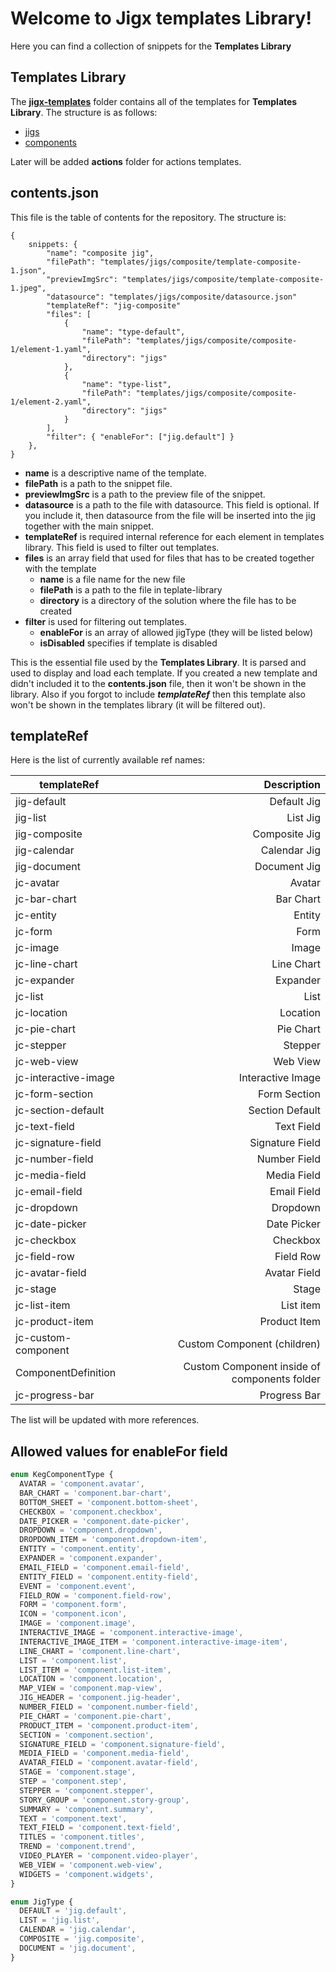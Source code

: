# Welcome to Jigx templates Library!

Here you can find a collection of snippets for the **Templates Library**

## Templates Library

The **[jigx-templates](https://github.com/jigx-com/templates-library/tree/main/templates)** folder contains all of the templates for **Templates Library**. The structure is as follows:

- [jigs](https://github.com/jigx-com/templates-library/tree/main/templates/jigs)
- [components](https://github.com/jigx-com/templates-library/tree/main/templates/jigs)

Later will be added **actions** folder for actions templates.

## contents.json

This file is the table of contents for the repository. The structure is:

    {
        snippets: {
            "name": "composite jig",
            "filePath": "templates/jigs/composite/template-composite-1.json",
            "previewImgSrc": "templates/jigs/composite/template-composite-1.jpeg",
            "datasource": "templates/jigs/composite/datasource.json"
            "templateRef": "jig-composite"
            "files": [
                {
                    "name": "type-default",
                    "filePath": "templates/jigs/composite/composite-1/element-1.yaml",
                    "directory": "jigs"
                },
                {
                    "name": "type-list",
                    "filePath": "templates/jigs/composite/composite-1/element-2.yaml",
                    "directory": "jigs"
                }
            ],
            "filter": { "enableFor": ["jig.default"] }
        },
    }

- **name** is a descriptive name of the template.
- **filePath** is a path to the snippet file.
- **previewImgSrc** is a path to the preview file of the snippet.
- **datasource** is a path to the file with datasource. This field is optional. If you include it, then datasource from the file will be inserted into the jig together with the main snippet.
- **templateRef** is required internal reference for each element in templates library. This field is used to filter out templates.
- **files** is an array field that used for files that has to be created together with the template
  - **name** is a file name for the new file
  - **filePath** is a path to the file in teplate-library
  - **directory** is a directory of the solution where the file has to be created
- **filter** is used for filtering out templates.
  - **enableFor** is an array of allowed jigType (they will be listed below)
  - **isDisabled** specifies if template is disabled

This is the essential file used by the **Templates Library**. It is parsed and used to display and load each template. If you created a new template and didn't included it to the **contents.json** file, then it won't be shown in the library. Also if you forgot to include **_templateRef_** then
this template also won't be shown in the templates library (it will be filtered out).

## templateRef

Here is the list of currently available ref names:

| templateRef          |                                  Description |
| -------------------- | -------------------------------------------: |
| jig-default          |                                  Default Jig |
| jig-list             |                                     List Jig |
| jig-composite        |                                Composite Jig |
| jig-calendar         |                                 Calendar Jig |
| jig-document         |                                 Document Jig |
| jc-avatar            |                                       Avatar |
| jc-bar-chart         |                                    Bar Chart |
| jc-entity            |                                       Entity |
| jc-form              |                                         Form |
| jc-image             |                                        Image |
| jc-line-chart        |                                   Line Chart |
| jc-expander          |                                     Expander |
| jc-list              |                                         List |
| jc-location          |                                     Location |
| jc-pie-chart         |                                    Pie Chart |
| jc-stepper           |                                      Stepper |
| jc-web-view          |                                     Web View |
| jc-interactive-image |                            Interactive Image |
| jc-form-section      |                                 Form Section |
| jc-section-default   |                              Section Default |
| jc-text-field        |                                   Text Field |
| jc-signature-field   |                              Signature Field |
| jc-number-field      |                                 Number Field |
| jc-media-field       |                                  Media Field |
| jc-email-field       |                                  Email Field |
| jc-dropdown          |                                     Dropdown |
| jc-date-picker       |                                  Date Picker |
| jc-checkbox          |                                     Checkbox |
| jc-field-row         |                                    Field Row |
| jc-avatar-field      |                                 Avatar Field |
| jc-stage             |                                        Stage |
| jc-list-item         |                                    List item |
| jc-product-item      |                                 Product Item |
| jc-custom-component  |                  Custom Component (children) |
| ComponentDefinition  | Custom Component inside of components folder |
| jc-progress-bar      |                                 Progress Bar |

The list will be updated with more references.

## Allowed values for enableFor field

```TypeScript
enum KegComponentType {
  AVATAR = 'component.avatar',
  BAR_CHART = 'component.bar-chart',
  BOTTOM_SHEET = 'component.bottom-sheet',
  CHECKBOX = 'component.checkbox',
  DATE_PICKER = 'component.date-picker',
  DROPDOWN = 'component.dropdown',
  DROPDOWN_ITEM = 'component.dropdown-item',
  ENTITY = 'component.entity',
  EXPANDER = 'component.expander',
  EMAIL_FIELD = 'component.email-field',
  ENTITY_FIELD = 'component.entity-field',
  EVENT = 'component.event',
  FIELD_ROW = 'component.field-row',
  FORM = 'component.form',
  ICON = 'component.icon',
  IMAGE = 'component.image',
  INTERACTIVE_IMAGE = 'component.interactive-image',
  INTERACTIVE_IMAGE_ITEM = 'component.interactive-image-item',
  LINE_CHART = 'component.line-chart',
  LIST = 'component.list',
  LIST_ITEM = 'component.list-item',
  LOCATION = 'component.location',
  MAP_VIEW = 'component.map-view',
  JIG_HEADER = 'component.jig-header',
  NUMBER_FIELD = 'component.number-field',
  PIE_CHART = 'component.pie-chart',
  PRODUCT_ITEM = 'component.product-item',
  SECTION = 'component.section',
  SIGNATURE_FIELD = 'component.signature-field',
  MEDIA_FIELD = 'component.media-field',
  AVATAR_FIELD = 'component.avatar-field',
  STAGE = 'component.stage',
  STEP = 'component.step',
  STEPPER = 'component.stepper',
  STORY_GROUP = 'component.story-group',
  SUMMARY = 'component.summary',
  TEXT = 'component.text',
  TEXT_FIELD = 'component.text-field',
  TITLES = 'component.titles',
  TREND = 'component.trend',
  VIDEO_PLAYER = 'component.video-player',
  WEB_VIEW = 'component.web-view',
  WIDGETS = 'component.widgets',
}

enum JigType {
  DEFAULT = 'jig.default',
  LIST = 'jig.list',
  CALENDAR = 'jig.calendar',
  COMPOSITE = 'jig.composite',
  DOCUMENT = 'jig.document',
}
```
